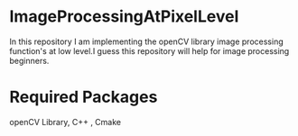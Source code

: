 # ImageProcessingAtPixelLevel
In this repository I am implementing the openCV library image processing function's at low level.I guess this repository will help for image processing beginners.
# Required Packages
openCV Library,
C++ ,
Cmake
